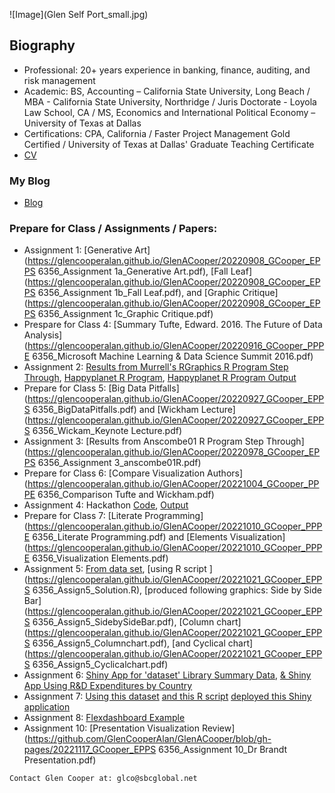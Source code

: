 ![Image](Glen Self Port_small.jpg)
## Biography

- Professional: 20+ years experience in banking, finance, auditing, and risk management
- Academic: BS, Accounting – California State University, Long Beach / MBA - California State University, Northridge / Juris Doctorate - Loyola Law School, CA / MS, Economics and International Political Economy – University of Texas at Dallas
- Certifications: CPA, California / Faster Project Management Gold Certified / University of Texas at Dallas' Graduate Teaching Certificate
- [CV](https://github.com/GlenCooperAlan/GlenACooper/blob/e218e77a99cfa9d2a367705ac7954878c9557bb9/GlenCooper_Resume_GetHub.pdf)

### My Blog
- [Blog](https://glencooperalan.github.io/Blog/)

### Prepare for Class / Assignments / Papers:
- Assignment 1: [Generative Art](https://glencooperalan.github.io/GlenACooper/20220908_GCooper_EPPS 6356_Assignment 1a_Generative Art.pdf), [Fall Leaf](https://glencooperalan.github.io/GlenACooper/20220908_GCooper_EPPS 6356_Assignment 1b_Fall Leaf.pdf), and [Graphic Critique](https://glencooperalan.github.io/GlenACooper/20220908_GCooper_EPPS 6356_Assignment 1c_Graphic Critique.pdf)
- Prespare for Class 4: [Summary Tufte, Edward. 2016. The Future of Data Analysis](https://glencooperalan.github.io/GlenACooper/20220916_GCooper_PPPE 6356_Microsoft Machine Learning & Data Science Summit 2016.pdf)
- Assignment 2: [Results from Murrell's RGraphics R Program Step Through](https://glencooperalan.github.io/GlenACooper/20220917_murrell01_R_Output.pdf), [Happyplanet R Program](https://glencooperalan.github.io/GlenACooper/20220918_assignment02_R_Program.pdf), [Happyplanet R Program Output](https://glencooperalan.github.io/GlenACooper/20220918_assignment02_graphs.pdf)
- Prepare for Class 5: [Big Data Pitfalls](https://glencooperalan.github.io/GlenACooper/20220927_GCooper_EPPS 6356_BigDataPitfalls.pdf) and [Wickham Lecture](https://glencooperalan.github.io/GlenACooper/20220927_GCooper_EPPS 6356_Wickam_Keynote Lecture.pdf)
- Assignment 3: [Results from Anscombe01 R Program Step Through](https://glencooperalan.github.io/GlenACooper/20220978_GCooper_EPPS 6356_Assignment 3_anscombe01R.pdf)
- Prepare for Class 6: [Compare Visualization Authors](https://glencooperalan.github.io/GlenACooper/20221004_GCooper_PPPE 6356_Comparison Tufte and Wickham.pdf)
- Assignment 4: Hackathon [Code](https://glencooperalan.github.io/GlenACooper/hackathon_code.qmd), [Output](https://glencooperalan.github.io/GlenACooper/Hackathon_output.pdf)
- Prepare for Class 7: [Literate Programming](https://glencooperalan.github.io/GlenACooper/20221010_GCooper_PPPE 6356_Literate Programming.pdf) and [Elements Visualization](https://glencooperalan.github.io/GlenACooper/20221010_GCooper_PPPE 6356_Visualization Elements.pdf)
- Assignment 5: [From data set](https://glencooperalan.github.io/GlenACooper/20221020_CountryRDSpendperGDP.xlsx), [using R script ](https://glencooperalan.github.io/GlenACooper/20221021_GCooper_EPPS 6356_Assign5_Solution.R), [produced following graphics: Side by Side Bar](https://glencooperalan.github.io/GlenACooper/20221021_GCooper_EPPS 6356_Assign5_SidebySideBar.pdf), [Column chart](https://glencooperalan.github.io/GlenACooper/20221021_GCooper_EPPS 6356_Assign5_Columnchart.pdf), [and Cyclical chart](https://glencooperalan.github.io/GlenACooper/20221021_GCooper_EPPS 6356_Assign5_Cyclicalchart.pdf)
- Assignment 6: [Shiny App for 'dataset' Library Summary Data](https://metgp7-glen-cooper.shinyapps.io/Shiny_Assign_6b/), [& Shiny App Using R&D Expenditures by Country](https://metgp7-glen-cooper.shinyapps.io/Shiny_Assign_6d_6e/)
- Assignment 7: [Using this dataset](https://github.com/GlenCooperAlan/GlenACooper/blob/gh-pages/20221020_CountryRDSpendperGDP.xlsx) [and this R script](https://github.com/GlenCooperAlan/GlenACooper/blob/gh-pages/20221027_app_Assign%207.R) [deployed this Shiny application](https://t5904j-kjaura1.shinyapps.io/Hackathon2/)
- Assignment 8: [Flexdashboard Example](https://glencooperalan.github.io/GlenACooper/Datavisualization_GlenC_storyboard.html)
- Assignment 10: [Presentation Visualization Review](https://github.com/GlenCooperAlan/GlenACooper/blob/gh-pages/20221117_GCooper_EPPS 6356_Assignment 10_Dr Brandt Presentation.pdf)





```
Contact Glen Cooper at: glco@sbcglobal.net
```
